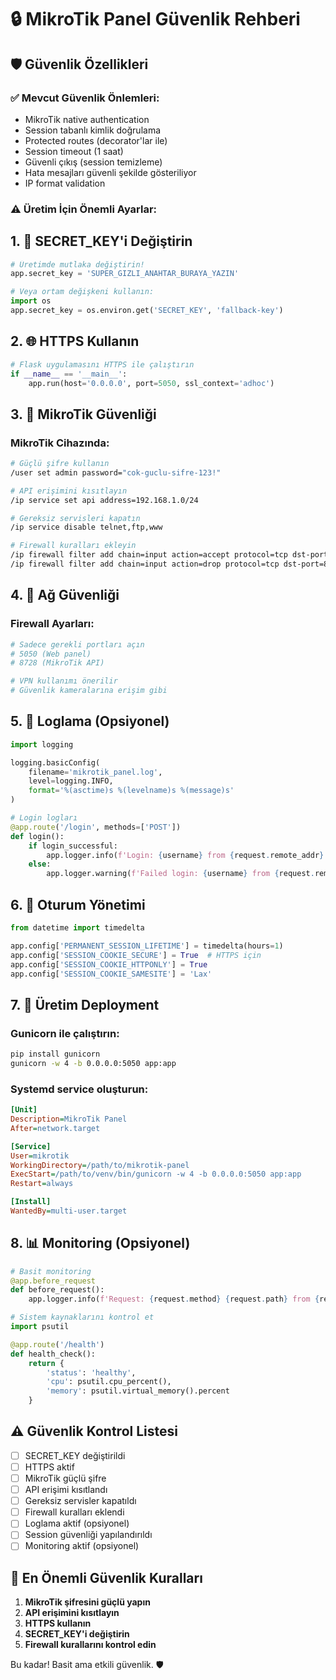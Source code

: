 # 🔒 MikroTik Panel Güvenlik Rehberi

## 🛡️ Güvenlik Özellikleri

### ✅ **Mevcut Güvenlik Önlemleri:**
- MikroTik native authentication
- Session tabanlı kimlik doğrulama
- Protected routes (decorator'lar ile)
- Session timeout (1 saat)
- Güvenli çıkış (session temizleme)
- Hata mesajları güvenli şekilde gösteriliyor
- IP format validation

### ⚠️ **Üretim İçin Önemli Ayarlar:**

## 1. 🔑 SECRET_KEY'i Değiştirin

```python
# Üretimde mutlaka değiştirin!
app.secret_key = 'SUPER_GIZLI_ANAHTAR_BURAYA_YAZIN'

# Veya ortam değişkeni kullanın:
import os
app.secret_key = os.environ.get('SECRET_KEY', 'fallback-key')
```

## 2. 🌐 HTTPS Kullanın

```python
# Flask uygulamasını HTTPS ile çalıştırın
if __name__ == '__main__':
    app.run(host='0.0.0.0', port=5050, ssl_context='adhoc')
```

## 3. 🔧 MikroTik Güvenliği

### MikroTik Cihazında:
```bash
# Güçlü şifre kullanın
/user set admin password="cok-guclu-sifre-123!"

# API erişimini kısıtlayın
/ip service set api address=192.168.1.0/24

# Gereksiz servisleri kapatın
/ip service disable telnet,ftp,www

# Firewall kuralları ekleyin
/ip firewall filter add chain=input action=accept protocol=tcp dst-port=8728 src-address=192.168.1.0/24
/ip firewall filter add chain=input action=drop protocol=tcp dst-port=8728
```

## 4. 🎯 Ağ Güvenliği

### Firewall Ayarları:
```bash
# Sadece gerekli portları açın
# 5050 (Web panel)
# 8728 (MikroTik API)

# VPN kullanımı önerilir
# Güvenlik kameralarına erişim gibi
```

## 5. 📝 Loglama (Opsiyonel)

```python
import logging

logging.basicConfig(
    filename='mikrotik_panel.log',
    level=logging.INFO,
    format='%(asctime)s %(levelname)s %(message)s'
)

# Login logları
@app.route('/login', methods=['POST'])
def login():
    if login_successful:
        app.logger.info(f'Login: {username} from {request.remote_addr}')
    else:
        app.logger.warning(f'Failed login: {username} from {request.remote_addr}')
```

## 6. 🔄 Oturum Yönetimi

```python
from datetime import timedelta

app.config['PERMANENT_SESSION_LIFETIME'] = timedelta(hours=1)
app.config['SESSION_COOKIE_SECURE'] = True  # HTTPS için
app.config['SESSION_COOKIE_HTTPONLY'] = True
app.config['SESSION_COOKIE_SAMESITE'] = 'Lax'
```

## 7. 🚀 Üretim Deployment

### Gunicorn ile çalıştırın:
```bash
pip install gunicorn
gunicorn -w 4 -b 0.0.0.0:5050 app:app
```

### Systemd service oluşturun:
```ini
[Unit]
Description=MikroTik Panel
After=network.target

[Service]
User=mikrotik
WorkingDirectory=/path/to/mikrotik-panel
ExecStart=/path/to/venv/bin/gunicorn -w 4 -b 0.0.0.0:5050 app:app
Restart=always

[Install]
WantedBy=multi-user.target
```

## 8. 📊 Monitoring (Opsiyonel)

```python
# Basit monitoring
@app.before_request
def before_request():
    app.logger.info(f'Request: {request.method} {request.path} from {request.remote_addr}')

# Sistem kaynaklarını kontrol et
import psutil

@app.route('/health')
def health_check():
    return {
        'status': 'healthy',
        'cpu': psutil.cpu_percent(),
        'memory': psutil.virtual_memory().percent
    }
```

## ⚠️ **Güvenlik Kontrol Listesi**

- [ ] SECRET_KEY değiştirildi
- [ ] HTTPS aktif
- [ ] MikroTik güçlü şifre
- [ ] API erişimi kısıtlandı
- [ ] Gereksiz servisler kapatıldı
- [ ] Firewall kuralları eklendi
- [ ] Loglama aktif (opsiyonel)
- [ ] Session güvenliği yapılandırıldı
- [ ] Monitoring aktif (opsiyonel)

## 🎯 **En Önemli Güvenlik Kuralları**

1. **MikroTik şifresini güçlü yapın**
2. **API erişimini kısıtlayın**
3. **HTTPS kullanın**
4. **SECRET_KEY'i değiştirin**
5. **Firewall kurallarını kontrol edin**

Bu kadar! Basit ama etkili güvenlik. 🛡️